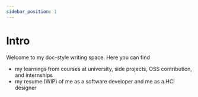 ```yaml
---
sidebar_position: 1
---
```


# Intro

Welcome to my doc-style writing space. Here you can find 

- my learnings from courses at university, side projects, OSS contribution, and internships
- my resume (WIP) of me as a software developer and me as a HCI designer

